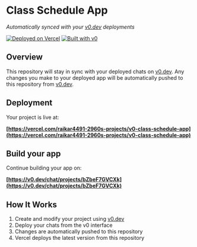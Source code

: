 # Class Schedule App

*Automatically synced with your [v0.dev](https://v0.dev) deployments*

[![Deployed on Vercel](https://img.shields.io/badge/Deployed%20on-Vercel-black?style=for-the-badge&logo=vercel)](https://vercel.com/raikar4491-2960s-projects/v0-class-schedule-app)
[![Built with v0](https://img.shields.io/badge/Built%20with-v0.dev-black?style=for-the-badge)](https://v0.dev/chat/projects/bZbeF7GVCXk)

## Overview

This repository will stay in sync with your deployed chats on [v0.dev](https://v0.dev).
Any changes you make to your deployed app will be automatically pushed to this repository from [v0.dev](https://v0.dev).

## Deployment

Your project is live at:

**[https://vercel.com/raikar4491-2960s-projects/v0-class-schedule-app](https://vercel.com/raikar4491-2960s-projects/v0-class-schedule-app)**

## Build your app

Continue building your app on:

**[https://v0.dev/chat/projects/bZbeF7GVCXk](https://v0.dev/chat/projects/bZbeF7GVCXk)**

## How It Works

1. Create and modify your project using [v0.dev](https://v0.dev)
2. Deploy your chats from the v0 interface
3. Changes are automatically pushed to this repository
4. Vercel deploys the latest version from this repository